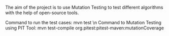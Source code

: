 The aim of the project is to use Mutation Testing to test different algorithms with the help of 
open-source tools.

Command to run the test cases: mvn test \n
Command to Mutation Testing using PIT Tool: mvn test-compile org.pitest:pitest-maven:mutationCoverage
